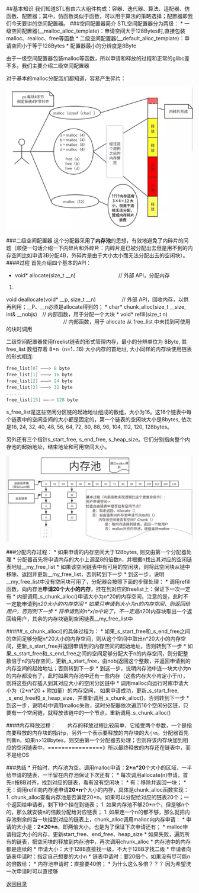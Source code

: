 ##基本知识
我们知道STL有由六大组件构成：容器、迭代器、算法、适配器、仿函数、配置器；其中，仿函数类似于函数，可以用于算法的策略选择；配置器即我们今天要讲的空间配置器。
###空间配置器简介
STL空间配置器分为两级：
* 
一级空间配置器(__malloc_alloc_template)：申请空间大于128Bytes时,直接包装malloc、realloc、free等函数
* 
二级空间配置器(__default_alloc_template)：申请空间小于等于128Bytes
* 
配置器最小的分辨度是8Byte

由于一级空间配置器包装malloc等函数，所以申请和释放的过程和正常的glibc差不多。我们主要介绍二级空间配置器

对于基本的malloc分配我们都知道，容易产生碎片：

![](d.png)

###二级空间配置器
这个分配器采用了**内存池**的思想，有效地避免了内碎片的问题（顺便一句话介绍一下内碎片和外碎片：内碎片是已被分配出去但是用不到的内存空间比如申请3B分配4B，外碎片是由于大小太小而无法分配出去的空闲块）。
####过程
首先介绍四个基本的API：
* void* allocate(size_t \__n) 　　　　　　　　// 外部 API，分配内存
1. 
void deallocate(void* \__p, size_t \__n)　　　　　// 外部 API，回收内存，以供再利用；\__P、\__n必须是allocate得到的；
* 
char* chunk_alloc(size_t \__size, int& \__nobjs)　// 内部函数，用于分配一个大块
* 
void* refill(size_t n) 　　　　　　　　　　　// 内部函数，用于 allocate 从 free_list 中未找到可使用的块时调用

二级空间配置器使用freelist链表的形式管理内存，最小的分辨单位为 8Byte, 其 free_list 数组存着 8*n（n=1…16) 大小内存的首地址, 大小同样的内存块使用链表的形式相连:
```C++
free_list[0] ——–> 8 byte
free_list[1] ——–> 16 byte
free_list[2] ——–> 24 byte
free_list[3] ——–> 32 byte
......
free_list[15] ——-> 128 byte
```
s_free_list是这些空闲分区链的起始地址组成的数组，大小为16。这16个链表中每个链表中的空闲空间的大小都是固定的，第一个链表的空闲块大小是8bytes, 依次是16, 24, 32, 40, 48, 56, 64, 72, 80, 88, 96, 104, 112, 120, 128bytes。

另外还有三个指针s_start_free, s_end_free, s_heap_size。它们分别指向整个内存池的起始地址，结束地址和可用空间大小。

![](e.png)

 ###分配内存过程：
* 
如果申请的内存空间大于128bytes, 则交由第一个分配器处理
* 
分配器首先将申请内存的大小上调至8的倍数n，并根据n找出其对应的空闲链表地址__my_free_list
* 
如果该空闲链表中有可用的空闲块，则将此空闲块从链中移除、返回并更新__my_free_list，否则转到下一步
* 
到这一步，说明__my_free_list中没有空闲块可用了，分配器会按照下面的步骤处理：
    * 
调用refill函数，向内存池**申请20个大小的内存**，挂在到对应的freelist上：保证下一次一定有
    * 
内部调用_s_chunk_alloc()申请大小为n\*20的内存空间，注意的是，此时不一定能申请到n*20大小的内存空间
    * 
如果只申请到大小为n的内存空间，则返回给用户，否则到下一步
    * 
将申请到的n\*x(a中说了，不一定是n*20)内存块取出一个返回给用户，其余的内存块链到空闲链表__my_free_list中

#####_s_chunk_alloc()的具体过程为：
* 
如果_s_start_free和_s_end_free之间的空间足够分配n\*20大小的内存空间，则从这个空间中取出n*20大小的内存空间，更新_s_start_free并返回申请到的内存空间的起始地址，否则转到下一步
* 
如果_s_start_free和_s_end_free之间的空间足够分配大于n的内存空间，则分配整数倍于n的内存空间，更新_s_start_free，由nobj返回这个整数，并返回申请到的内存空间的起始地址；否则转到下一步
* 
到这一步，说明内存池中连一块大小为n的内存都没有了，此时如果内存池中还有一些内存（这些内存大小肯定小于n），则将这些内存插入到其对应大小的空闲分区链中
* 
调用malloc向运行时库申请大小为（2\*n\*20 + 附加量）的内存空间， 如果申请成功，更新_s_start_free, _s_end_free和_s_heap_size，并重新调用_s_chunk_alloc()，否则转到下一步
* 
到这一步，说明4)中调用malloc失败，这时分配器依次遍历16个空闲分区链，只要有一个空闲链，就释放该链中的一个节点，重新调用_s_chunk_alloc()

####内存释放过程：
　　内存的释放过程比较简单，它接受两个参数，一个是指向要释放的内存块的指针p，另外一个表示要释放的内存块的大小n。分配器首先判断n，如果n>128bytes，则交由第一个分配器去处理；否则将该内存块加到相应的空闲链表中。================》所以最终释放的内存还在链表中，而不是给OS

###总结
* 
开始时，内存池为空，调用malloc申请：**2\*n\*20**个大小的区域，一半给申请的链表，一半留在内存池保证下次还有；
* 
每次调用allocate(n)申请，首先n按8B对齐，找到对应的链表，看有没有空闲块：
    * 
有：移除并返回一块；
    * 
无：调用refill向内存池申请**20\*n**个大小的内存，具体是chunk_alloc函数实现：
        1. 
chunk_alloc查看内存池是否满足20\*n，如果可以分配给对应的链表20个；一个返回给申请者，剩下19个挂在到链表；
        1. 
如果内存池不够20\*n个，但是够n个的，那么就安装n的倍数分配给对应链表；
        1. 
如果连一个n的都不够，那么就把内存池剩余的当一块挂到对应的链表上，chunk_alloc调用malloc向内存申请：
            * 
申请的大小是：**2\*20*n**，即两倍大小，也是为了保证下次申请还有；
            * 
malloc申请指定大小的内存，更新start_free、end_free、heap_size
            * 
如果失败，遍历所有的链表，把空闲块的释放到内存池中，再次调用chunk_alloc
* 
内存池中的内存都是连续的
* 
申请大小：大于128B直接找一级，不大于128B才找二级
    * 
申请者向链表申请时：指定自己想要的大小n
    * 
链表申请时：要20倍个，如果没有尽可能n的倍数给；
    * 
内存池申请时：直接要40倍；
    * 
为什么这么多倍？？？ 因为希望洗一次申请时可以直接够


[返回目录](README.md)